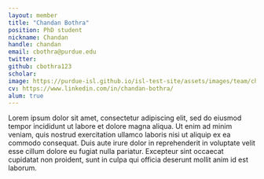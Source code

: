 ```yaml
---
layout: member
title: "Chandan Bothra"
position: PhD student
nickname: Chandan
handle: chandan
email: cbothra@purdue.edu
twitter: 
github: cbothra123
scholar: 
image: https://purdue-isl.github.io/isl-test-site/assets/images/team/chan.jpg
cv: https://www.linkedin.com/in/chandan-bothra/
alum: true
---
```

Lorem ipsum dolor sit amet, consectetur adipiscing elit, sed do eiusmod tempor incididunt ut labore et dolore magna aliqua. Ut enim ad minim veniam, quis nostrud exercitation ullamco laboris nisi ut aliquip ex ea commodo consequat. Duis aute irure dolor in reprehenderit in voluptate velit esse cillum dolore eu fugiat nulla pariatur. Excepteur sint occaecat cupidatat non proident, sunt in culpa qui officia deserunt mollit anim id est laborum.